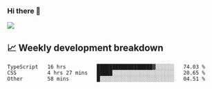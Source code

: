 ### Hi there 👋
<img align="center" src="https://github-readme-stats.vercel.app/api?username=Tumao727&show_icons=true&hide_title=true&theme=dracula" />


## 📈 Weekly development breakdown
<!--START_SECTION:waka-->

```text
TypeScript   16 hrs          ██████████████████▓░░░░░░   74.03 %
CSS          4 hrs 27 mins   █████░░░░░░░░░░░░░░░░░░░░   20.65 %
Other        58 mins         █░░░░░░░░░░░░░░░░░░░░░░░░   04.51 %
```

<!--END_SECTION:waka-->